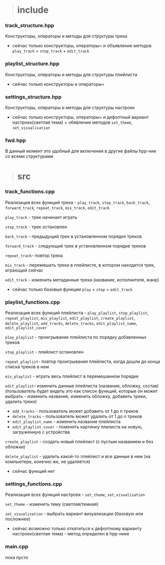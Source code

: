 > # include
### track_structure.hpp
Конструкторы, операторы и методы для структуры трека
* сейчас только конструкторы, операторы= и объявление методов `play_track` + `stop_track` + `edit_track`
### playlist_structure.hpp
Конструкторы, операторы и методы для структуры плейлиста
* сейчас только конструкторы и операторы=
### settings_structure.hpp
Конструкторы, операторы и методы для структуры настроек
* сейчас только конструкторы, операторы= и дефолтный вариант настроек(светлая тема) + обявление методов `set_theme`, `set_visualisation`
### fwd.hpp
В данный момент это удобный для включения в другие файлы hpp-ник со всеми структурами
> # src
### track_functions.cpp
Реализация всех функций трека - `play_track`, `stop_track`, `back_track`, `forward_track`,  `repeat_track`, `mix_track`, `edit_track`

`play_track` - трек начинает играть

`stop_track` - трек остановлен

`back_track` - предыдущий трек в установленном порядке треков

`forward_track` - следующий трек в установленном порядке треков

`repeat_track`- повтор трека

`mix_track` - перемешать треки в плейлисте, в котором находится трек, играющий сейчас

`edit_track` - изменить метаданные трека (название, исполнителя, жанр)

* сейчас только базовые функции `play` + `stop` + `edit_track`
### playlist_functions.cpp
Реализация всех функций плейлиста - `play_playlist`, `stop_playlist`, `repeat_playlist`, `mix_playlist`, `edit_playlist`, `create_playlist`, `delete_playlist`, `add_tracks`, `delete_tracks`, `edit_playlist_name`, `edit_playlist_cover`

`play_playlist` - проигрывание плейлиста по порядку добавленных треков

`stop_playlist` - плейлист остановлен

`repeat_playlist`- повтор проигрывания плейлиста, когда дошли до конца списка треков в нем

`mix_playlist` - играть весь плейлист в перемешанном порядке

`edit_playlist`- изменить данные плейлиста (название, обложку, состав) (пользователь будет видеть это как список функций, которые он может выбрать - изменить название, изменить обложку, добавить треки, удалить треки)
- `add_tracks` - пользователь может добавить от 1 до n треков
- `delete_tracks` - пользователь может удалить от 1 до n треков
- `edit_playlist_name` - изменить название плейлиста
- `edit_playlist_cover` - поменять картинку плелиста на новую, загруженную с устройства

`create_playlist` - создать новый плейлист (с пустым названием и без обложки)

`delete_playlist` - удалить какой-то плейлист и все данные в нем (на компьютере, конечно же, не удаляется)

* сейчас функций нет
### settings_functions.cpp
Реализация всех функций настроек - `set_theme`, `set_visualisation`

`set_theme` - изменить тему (светлая/темная)

`set_visualisation` - выбрать вариант визуализации (базовую или посложнее)

* сейчас возможно только откатиться к дефолтному варианту настроек(светлая тема) - метод определен в hpp-нике

### main.cpp
пока пусто
